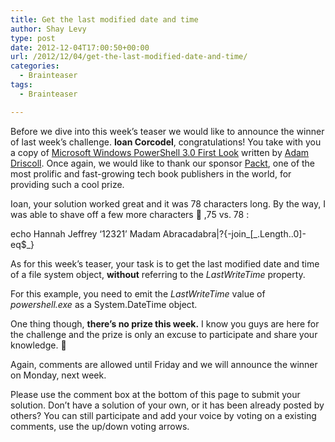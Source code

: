 ```yaml
---
title: Get the last modified date and time
author: Shay Levy
type: post
date: 2012-12-04T17:00:50+00:00
url: /2012/12/04/get-the-last-modified-date-and-time/
categories:
  - Brainteaser
tags:
  - Brainteaser

---
```

Before we dive into this week&#8217;s teaser we would like to announce the winner of last week&#8217;s challenge. **Ioan Corcodel**, congratulations! You take with you a copy of <a href="http://www.packtpub.com/microsoft-windows-powershell-3-0-firstlook/book" target="_blank">Microsoft Windows PowerShell 3.0 First Look</a> written by <a href="http://csharpening.net/" target="_blank">Adam Driscoll</a>. Once again, we would like to thank our sponsor <a href="http://www.packtpub.com/" target="_blank">Packt</a>, one of the most prolific and fast-growing tech book publishers in the world, for providing such a cool prize.

Ioan, your solution worked great and it was 78 characters long. By the way, I was able to shave off a few more characters 🙂 ,75 vs. 78 :

echo Hannah Jeffrey &#8216;12321&#8217; Madam Abracadabra|?{-join$\_[$\_.Length..0]-eq$_}

As for this week&#8217;s teaser, your task is to get the last modified date and time of a file system object, **without** referring to the _LastWriteTime_ property.

For this example, you need to emit the _LastWriteTime_ value of _powershell.exe_ as a System.DateTime object.

One thing though, **there&#8217;s no prize this week.** I know you guys are here for the challenge and the prize is only an excuse to participate and share your knowledge. 🙂

Again, comments are allowed until Friday and we will announce the winner on Monday, next week.

Please use the comment box at the bottom of this page to submit your solution. Don&#8217;t have a solution of your own, or it has been already posted by others? You can still participate and add your voice by voting on a existing comments, use the up/down voting arrows.